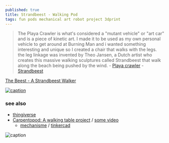 ```yaml
---
published: true
title: Strandbeest - Walking Pod
tags: fun pods mechanical art robot project 3dprint
---
```

> The Playa Crawler is what's considered a "mutant vehicle" or "art car" and is a piece of kinetic art. I made it to be used as my own personal vehicle to get around at Burning Man and i wanted something interesting and unique so I created a chair that walks with the legs. the leg linkage was invented by Theo Jansen, a Dutch artist who creates this massive walking sculptures called Strandbeest that walk along the beach being pushed by the wind. - [Playa crawler](https://www.youtube.com/watch?v=TzehmObSjAE) - [Strandbeest](https://www.youtube.com/watch?v=LewVEF2B_pM)

[The Beest - A Strandbeest Walker](https://www.thingiverse.com/thing:2216204)

[![caption](https://cdn.thingiverse.com/renders/85/01/21/61/3d/1454ef6648bba21002caefc618e364dc_preview_featured.jpg)](https://www.thingiverse.com/thing:2216204)

### see also
- [thingiverse](https://www.thingiverse.com/search?q=strandbeest&dwh=105dd6eb745aeb4)
- [Carpentopod: A walking table project](https://www.decarpentier.nl/carpentopod) / [some video](https://www.youtube.com/watch?v=6wnj2yneBog)
	- [mechanisme](https://www.youtube.com/embed/R5b97QwAwxg?rel=0) / [tinkercad](https://www.youtube.com/watch?v=WJ5XZkNJtac)

![caption](https://web.archive.org/web/20170730105230if_/http://boim.com/Walkin8r/JansenCycle.gif)
